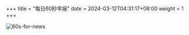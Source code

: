 +++
title = "每日60秒早报"
date = 2024-03-12T04:31:17+08:00
weight = 1
+++

![60s-for-news](/img/zaobao/zaobao.png "由 ALAPI 提供支持")
